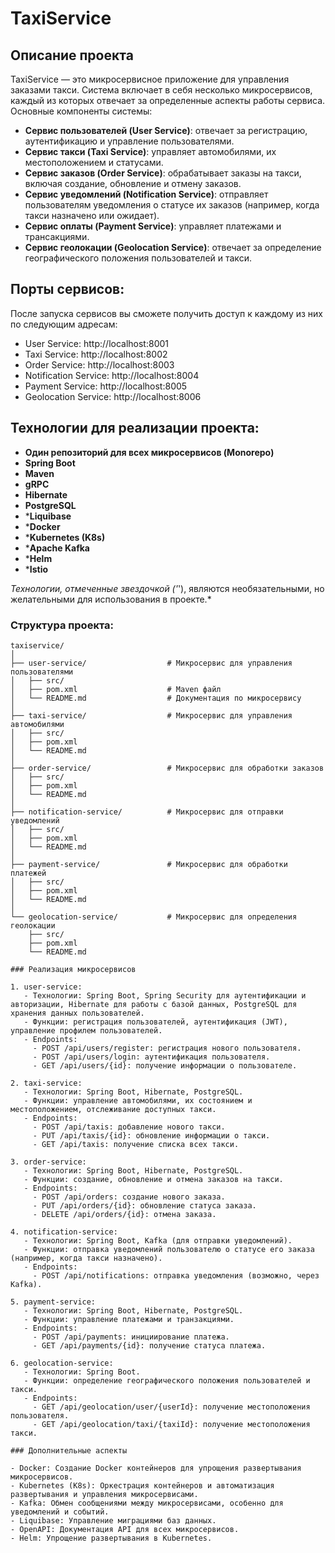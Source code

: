 # TaxiService

## Описание проекта

TaxiService — это микросервисное приложение для управления заказами такси. Система включает в себя несколько микросервисов, каждый из которых отвечает за определенные аспекты работы сервиса. Основные компоненты системы:

- **Сервис пользователей (User Service)**: отвечает за регистрацию, аутентификацию и управление пользователями.
- **Сервис такси (Taxi Service)**: управляет автомобилями, их местоположением и статусами.
- **Сервис заказов (Order Service)**: обрабатывает заказы на такси, включая создание, обновление и отмену заказов.
- **Сервис уведомлений (Notification Service)**: отправляет пользователям уведомления о статусе их заказов (например, когда такси назначено или ожидает).
- **Сервис оплаты (Payment Service)**: управляет платежами и трансакциями.
- **Сервис геолокации (Geolocation Service)**: отвечает за определение географического положения пользователей и такси.
 
## Порты сервисов:

   После запуска сервисов вы сможете получить доступ к каждому из них по следующим адресам:

   - User Service: http://localhost:8001
   - Taxi Service: http://localhost:8002
   - Order Service: http://localhost:8003
   - Notification Service: http://localhost:8004
   - Payment Service: http://localhost:8005
   - Geolocation Service: http://localhost:8006

## Технологии для реализации проекта:

- **Один репозиторий для всех микросервисов (Monorepo)**
- **Spring Boot**
- **Maven**
- **gRPC**
- **Hibernate**
- **PostgreSQL**
- ***Liquibase**
- ***Docker**
- ***Kubernetes (K8s)**
- ***Apache Kafka**
- ***Helm**
- ***Istio**

*Технологии, отмеченные звездочкой ('*'), являются необязательными, но желательными для использования в проекте.*

### Структура проекта:
```plaintext
taxiservice/
│
├── user-service/                  # Микросервис для управления пользователями
│   ├── src/
│   ├── pom.xml                    # Maven файл
│   └── README.md                  # Документация по микросервису
│
├── taxi-service/                  # Микросервис для управления автомобилями
│   ├── src/
│   ├── pom.xml
│   └── README.md
│
├── order-service/                 # Микросервис для обработки заказов
│   ├── src/
│   ├── pom.xml
│   └── README.md
│
├── notification-service/          # Микросервис для отправки уведомлений
│   ├── src/
│   ├── pom.xml
│   └── README.md
│
├── payment-service/               # Микросервис для обработки платежей
│   ├── src/
│   ├── pom.xml
│   └── README.md
│
└── geolocation-service/           # Микросервис для определения геолокации
    ├── src/
    ├── pom.xml
    └── README.md

### Реализация микросервисов

1. user-service:  
   - Технологии: Spring Boot, Spring Security для аутентификации и авторизации, Hibernate для работы с базой данных, PostgreSQL для хранения данных пользователей.
   - Функции: регистрация пользователей, аутентификация (JWT), управление профилем пользователей.
   - Endpoints:
     - POST /api/users/register: регистрация нового пользователя.
     - POST /api/users/login: аутентификация пользователя.
     - GET /api/users/{id}: получение информации о пользователе.

2. taxi-service:  
   - Технологии: Spring Boot, Hibernate, PostgreSQL.
   - Функции: управление автомобилями, их состоянием и местоположением, отслеживание доступных такси.
   - Endpoints:
     - POST /api/taxis: добавление нового такси.
     - PUT /api/taxis/{id}: обновление информации о такси.
     - GET /api/taxis: получение списка всех такси.

3. order-service:  
   - Технологии: Spring Boot, Hibernate, PostgreSQL.
   - Функции: создание, обновление и отмена заказов на такси.
   - Endpoints:
     - POST /api/orders: создание нового заказа.
     - PUT /api/orders/{id}: обновление статуса заказа.
     - DELETE /api/orders/{id}: отмена заказа.

4. notification-service:  
   - Технологии: Spring Boot, Kafka (для отправки уведомлений).
   - Функции: отправка уведомлений пользователю о статусе его заказа (например, когда такси назначено).
   - Endpoints:
     - POST /api/notifications: отправка уведомления (возможно, через Kafka).

5. payment-service:  
   - Технологии: Spring Boot, Hibernate, PostgreSQL.
   - Функции: управление платежами и транзакциями.
   - Endpoints:
     - POST /api/payments: инициирование платежа.
     - GET /api/payments/{id}: получение статуса платежа.

6. geolocation-service:  
   - Технологии: Spring Boot.
   - Функции: определение географического положения пользователей и такси.
   - Endpoints:
     - GET /api/geolocation/user/{userId}: получение местоположения пользователя.
     - GET /api/geolocation/taxi/{taxiId}: получение местоположения такси.

### Дополнительные аспекты

- Docker: Создание Docker контейнеров для упрощения развертывания микросервисов.
- Kubernetes (K8s): Оркестрация контейнеров и автоматизация развертывания и управления микросервисами.
- Kafka: Обмен сообщениями между микросервисами, особенно для уведомлений и событий.
- Liquibase: Управление миграциями баз данных.
- OpenAPI: Документация API для всех микросервисов.
- Helm: Упрощение развертывания в Kubernetes.
